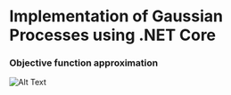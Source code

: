 # Implementation of Gaussian Processes using .NET Core

### Objective function approximation

![Alt Text](https://github.com/koryakinp/GP/blob/master/GP/gp-explore.gif?raw=true)
